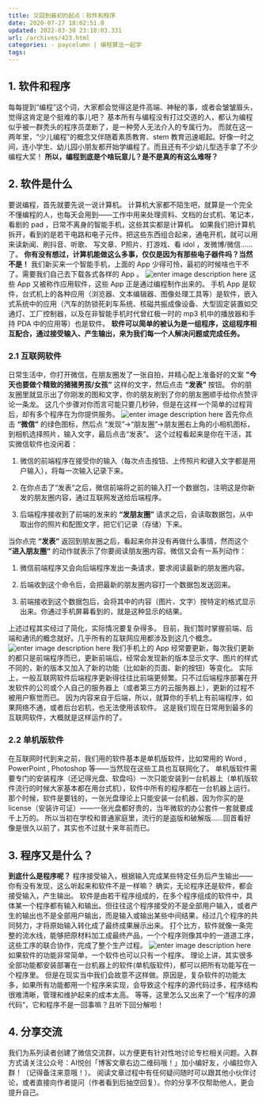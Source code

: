 ```yaml
---
title: 又回到最初的起点：软件和程序
date: 2020-07-27 18:02:51.0
updated: 2022-03-30 23:18:03.331
url: /archives/423.html
categories: - paycolumn | 编程算法一起学
tags: 
---
```




## 1\. 软件和程序

每每提到“编程”这个词，大家都会觉得这是件高端、神秘的事，或者会皱皱眉头，觉得这肯定是个挺难的事儿吧？ 基本所有与编程没有打过交道的人，都认为编程似乎被一群秃头的程序员垄断了，是一种旁人无法介入的专属行为。 而就在这一两年里，“少儿编程”的概念又伴随着素质教育、stem 教育迅速崛起。好像一时之间，连小学生、幼儿园小朋友都开始学编程了。而且还有不少幼儿型选手拿了不少编程大奖！ **所以，编程到底是个啥玩意儿？是不是真的有这么难呀？**

## 2\. 软件是什么

要说编程，首先就要先说一说计算机。 计算机大家都不陌生吧，就算是一个完全不懂编程的人，也每天会用到——工作中用来处理资料、文档的台式机、笔记本，看剧的 pad ，日常不离身的智能手机，这些其实都是计算机。 如果我们把计算机拆开，看到的是若干电路和电子元件。把这些东西组合起来，通电开机，就可以用来读新闻、刷抖音、听歌、 写文章、P照片、打游戏、看 idol ，发微博/微信……了。 **你有没有想过，计算机能做这么多事，仅仅是因为有那些电子器件吗？当然不是！** 我们新买来一个智能手机，上面的 App 少得可怜，最初的时候啥也干不了。需要我们自己去下载各式各样的 App 。 ![enter image description here](https://images-aiyc-1301641396.cos.ap-guangzhou.myqcloud.com/20200727175706.jpeg) 这些 App 又被称作应用软件，这些 App 正是通过编程制作出来的。 手机 App 是软件，台式机上的各种应用（浏览器、文本编辑器、图像处理工具等）是软件，嵌入式系统中的应用（汽车的防锁死刹车系统、核磁共振成像设备、大型固定装置如交通灯、工厂控制器，以及在非智能手机时代曾红极一时的 mp3 机中的播放器和手持 PDA 中的应用等）也是软件。 **软件可以简单的被认为是一组程序，这组程序相互配合，通过接受输入、产生输出，来为我们每一个人解决问题或完成任务。**

### 2.1 互联网软件

日常生活中，你打开微信，在朋友圈发了一张自拍，并精心配上准备好的文案 **”今天也要做个精致的猪猪男孩/女孩“** 这样的文字，然后点击 **“发表”** 按钮。 你的朋友圈里就显示出了你刚发的图和文字，你的朋友刷到了你的朋友圈顺手给你点赞评论一条龙。 这几个步骤对你而言可能只要几秒钟，但是在这样一个简单的过程背后，却有多个程序在为你提供服务。 ![enter image description here](https://images-aiyc-1301641396.cos.ap-guangzhou.myqcloud.com/20200727175710.jpeg) 首先你点击 **“微信”** 的绿色图标，然后点 “发现”->“朋友圈”->朋友圈右上角的小相机图标，到相机选择照片，输入文字，最后点击“发表”。 这个过程看起来是你在干活，其实微信软件也没闲着：

1.  微信的前端程序在接受你的输入（每次点击按钮、上传照片和键入文字都是用户输入），将每一次输入记录下来。
    
2.  在你点击了“发表“之后，微信前端将之前的输入打一个数据包，注明这是你新发的朋友圈内容，通过互联网发送给后端程序。
    
3.  后端程序接收到了前端的发来的 **“发朋友圈”** 请求之后，会读取数据包，从中取出你的照片和配图文字，把它们记录（存储）下来。
    

当你点完 **“发表“** 返回到朋友圈之后，看起来你并没有再做什么事情，然而这个 **”进入朋友圈“** 的动作就表示了你要阅读朋友圈内容。微信又会有一系列动作：

1.  微信前端程序又会向后端程序发出一条请求，要求阅读最新的朋友圈内容。
    
2.  后端收到这个命令后，会把最新的朋友圈内容打一个数据包发送回来。
    
3.  前端接收到这个数据包后，会将其中的内容（图片、文字）按特定的格式显示出来。你通过手机屏幕看到的，就是这种显示的结果。
    

上述过程其实经过了简化，实际情况要复杂得多。 目前，我们暂时掌握前端、后端和通讯的概念就好。几乎所有的互联网应用都涉及到这几个概念。 ![enter image description here](https://images-aiyc-1301641396.cos.ap-guangzhou.myqcloud.com/20200727175714.jpeg) 我们手机上的 App 经常要更新，每次我们更新的都只是前端程序而已，更新前端后，经常会发现新的版本显示文字、图片的样式不同的，新的版本又加入了新的功能（比如新的页面、新的按钮）等变化。 实际上，一般互联网软件后端程序更新得往往比前端更频繁。只不过后端程序部署在开发软件的公司或个人自己的服务器上（或者第三方的云服务器上），更新的过程不被用户察觉而已。 因为内容来自于后端，所以，就算你的手机上有前端程序，如果网络不通，或者后台宕机，也无法使用该软件。 这是我们现在日常用到最多的互联网软件，大概就是这样运作的了。

### 2.2 单机版软件

在互联网时代到来之前，我们用的软件基本是单机版软件，比如常用的 Word , PowerPoint , Photoshop 等——当然现在这些工具也互联网化了。 单机版软件需要专门的安装程序（还记得光盘、软盘吗）一次只能安装到一台机器上（单机版软件流行的时候大家基本都在用台式机），软件中所有的程序都在一台机器上运行。 那个时候，软件是要钱的，一张光盘理论上只能安装一台机器，因为你买的是 license（安装许可证）——一张光盘都好贵的，当年微软的办公套件一套就要成千上万的。 所以当初在学校和普通家庭里，流行的是盗版和破解版……回首看好像是很久以前了，其实也不过就十来年前而已。

## 3\. 程序又是什么？

**到底什么是程序呢？** 程序接受输入，根据输入完成某些特定任务后产生输出——你有没有发现，这么听起来和软件不是一样嘛？ 确实，无论程序还是软件，都会接受输入，产生输出。 软件是由若干程序组成的，在多个程序组成的软件中，具体某一个程序都有输入和输出。但往往这个程序接受的不是全部用户输入，或者产生的输出也不是全部用户输出，而是输入或输出某些中间结果，经过几个程序的共同努力，才将原始输入转化成了最终成果展示出来。 打个比方，软件就像一条完整的流水线，能够把原材料加工成最终产品，一个个程序则像其中的一道道工序，这些工序的联合协作，完成了整个生产过程。 ![enter image description here](https://images-aiyc-1301641396.cos.ap-guangzhou.myqcloud.com/20200727175718.jpeg) 如果软件的功能非常简单，一个软件也可以只有一个程序。 理论上讲，其实很多全部功能都安装部署在一台机器上的软件(单机版软件)，都可以把所有功能写在一个程序里。 但是在现实当中我们会故意不这样做。原因是，复杂软件的功能太多，如果所有功能都用一个程序来实现，会导致这个程序的源代码过多，程序结构很难清晰，管理和维护起来的成本太高。 等等，这里怎么又出来了一个“程序的源代码“，它和程序不是一回事嘛？且听下回分解啦！

## 4\. 分享交流

我们为系列读者创建了微信交流群，以方便更有针对性地讨论专栏相关问题。入群方式请关注公众号：AI悦创「博客文章右边二维码哦！」加小编好友，小编拉你入群！（记得备注来意哦！）。 阅读文章过程中有任何疑问随时可以跟其他小伙伴讨论，或者直接向作者提问（作者看到后抽空回复）。你的分享不仅帮助他人，更会提升自己。